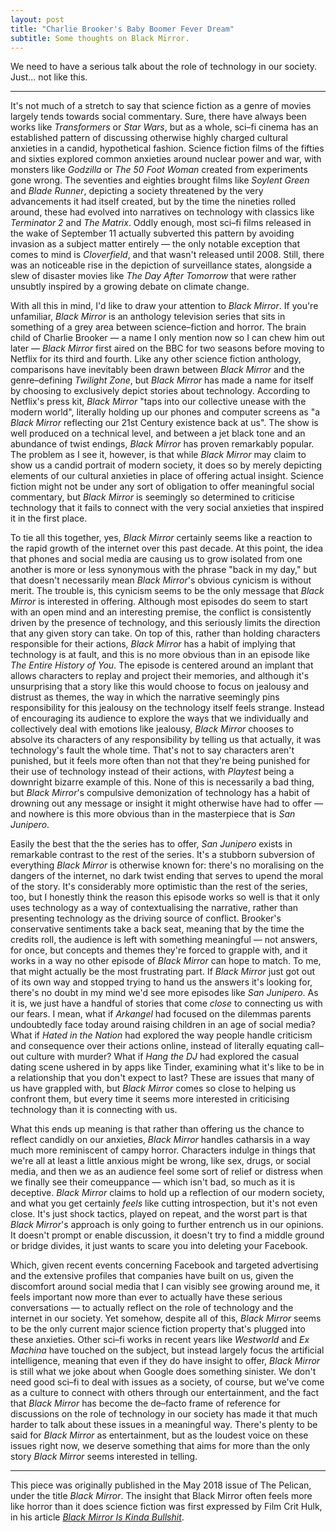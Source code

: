 ```yaml
---
layout: post
title: "Charlie Brooker's Baby Boomer Fever Dream"
subtitle: Some thoughts on Black Mirror.
---
```


We need to have a serious talk about the role of technology in our society. Just... not like this.

---

It's not much of a stretch to say that science fiction as a genre of movies largely tends towards social commentary. Sure, there have always been works like _Transformers_ or _Star Wars_, but as a whole, sci–fi cinema has an established pattern of discussing otherwise highly charged cultural anxieties in a candid, hypothetical fashion. Science fiction films of the fifties and sixties explored common anxieties around nuclear power and war, with monsters like _Godzilla_ or _The 50 Foot Woman_ created from experiments gone wrong. The seventies and eighties brought films like _Soylent Green_ and _Blade Runner_, depicting a society threatened by the very advancements it had itself created, but by the time the nineties rolled around, these had evolved into narratives on technology with classics like _Terminator 2_ and _The Matrix_. Oddly enough, most sci–fi films released in the wake of September 11 actually subverted this pattern by avoiding invasion as a subject matter entirely — the only notable exception that comes to mind is _Cloverfield_, and that wasn't released until 2008. Still, there was an noticeable rise in the depiction of surveillance states, alongside a slew of disaster movies like _The Day After Tomorrow_ that were rather unsubtly inspired by a growing debate on climate change.

With all this in mind, I'd like to draw your attention to _Black Mirror_. If you're unfamiliar, _Black Mirror_ is an anthology television series that sits in something of a grey area between science–fiction and horror. The brain child of Charlie Brooker — a name I only mention now so I can chew him out later — _Black Mirror_ first aired on the BBC for two seasons before moving to Netflix for its third and fourth. Like any other science fiction anthology, comparisons have inevitably been drawn between _Black Mirror_ and the genre–defining _Twilight Zone_, but _Black Mirror_ has made a name for itself by choosing to exclusively depict stories about technology. According to Netflix's press kit, _Black Mirror_ "taps into our collective unease with the modern world", literally holding up our phones and computer screens as "a _Black Mirror_ reflecting our 21st Century existence back at us". The show is well produced on a technical level, and between a jet black tone and an abundance of twist endings, _Black Mirror_ has proven remarkably popular. The problem as I see it, however, is that while _Black Mirror_ may claim to show us a candid portrait of modern society, it does so by merely depicting elements of our cultural anxieties in place of offering actual insight. Science fiction might not be under any sort of obligation to offer meaningful social commentary, but _Black Mirror_ is seemingly so determined to criticise technology that it fails to connect with the very social anxieties that inspired it in the first place. 

To tie all this together, yes, _Black Mirror_ certainly seems like a reaction to the rapid growth of the internet over this past decade. At this point, the idea that phones and social media are causing us to grow isolated from one another is more or less synonymous with the phrase "back in my day," but that doesn't necessarily mean _Black Mirror_'s obvious cynicism is without merit. The trouble is, this cynicism seems to be the only message that _Black Mirror_ is interested in offering. Although most episodes do seem to start with an open mind and an interesting premise, the conflict is consistently driven by the presence of technology, and this seriously limits the direction that any given story can take. On top of this, rather than holding characters responsible for their actions, _Black Mirror_ has a habit of implying that technology is at fault, and this is no more obvious than in an episode like _The Entire History of You_. The episode is centered around an implant that allows characters to replay and project their memories, and although it's unsurprising that a story like this would choose to focus on jealousy and distrust as themes, the way in which the narrative seemingly pins responsibility for this jealousy on the technology itself feels strange. Instead of encouraging its audience to explore the ways that we individually and collectively deal with emotions like jealousy, _Black Mirror_ chooses to absolve its characters of any responsibility by telling us that actually, it was technology's fault the whole time. That's not to say characters aren't punished, but it feels more often than not that they're being punished for their use of technology instead of their actions, with _Playtest_ being a downright bizarre example of this. None of this is necessarily a bad thing, but _Black Mirror_'s compulsive demonization of technology has a habit of drowning out any message or insight it might otherwise have had to offer — and nowhere is this more obvious than in the masterpiece that is _San Junipero_.

Easily the best that the the series has to offer, _San Junipero_ exists in remarkable contrast to the rest of the series. It's a stubborn subversion of everything _Black Mirror_ is otherwise known for: there's no moralising on the dangers of the internet, no dark twist ending that serves to upend the moral of the story. It's considerably more optimistic than the rest of the series, too, but I honestly think the reason this episode works so well is that it only uses technology as a way of contextualising the narrative, rather than presenting technology as the driving source of conflict. Brooker's conservative sentiments take a back seat, meaning that by the time the credits roll, the audience is left with something meaningful — not answers, for once, but concepts and themes they're forced to grapple with, and it works in a way no other episode of _Black Mirror_ can hope to match. To me, that might actually be the most frustrating part. If _Black Mirror_ just got out of its own way and stopped trying to hand us the answers it's looking for, there's no doubt in my mind we'd see more episodes like _San Junipero_. As it is, we just have a handful of stories that come _close_ to connecting us with our fears. I mean, what if _Arkangel_ had focused on the dilemmas parents undoubtedly face today around raising children in an age of social media? What if _Hated in the Nation_ had explored the way people handle criticism and consequence over their actions online, instead of literally equating call–out culture with murder? What if _Hang the DJ_ had explored the casual dating scene ushered in by apps like Tinder, examining what it's like to be in a relationship that you don't expect to last? These are issues that many of us have grappled with, but _Black Mirror_ comes so close to helping us confront them, but every time it seems more interested in criticising technology than it is connecting with us.

What this ends up meaning is that rather than offering us the chance to reflect candidly on our anxieties, _Black Mirror_ handles catharsis in a way much more reminiscent of campy horror. Characters indulge in things that we're all at least a little anxious might be wrong, like sex, drugs, or social media, and then we as an audience feel some sort of relief or distress when we finally see their comeuppance — which isn't bad, so much as it is deceptive. _Black Mirror_ claims to hold up a reflection of our modern society, and what you get certainly _feels_ like cutting introspection, but it's not even close. It's just shock tactics, played on repeat, and the worst part is that _Black Mirror_'s approach is only going to further entrench us in our opinions. It doesn't prompt or enable discussion, it doesn't try to find a middle ground or bridge divides, it just wants to scare you into deleting your Facebook.

Which, given recent events concerning Facebook and targeted advertising and the extensive profiles that companies have built on us, given the discomfort around social media that I can visibly see growing around me, it feels important now more than ever to actually have these serious conversations — to actually reflect on the role of technology and the internet in our society. Yet somehow, despite all of this, _Black Mirror_ seems to be the only current major science fiction property that's plugged into these anxieties. Other sci–fi works in recent years like _Westworld_ and _Ex Machina_ have touched on the subject, but instead largely focus the artificial intelligence, meaning that even if they do have insight to offer, _Black Mirror_ is still what we joke about when Google does something sinister. We don't need good sci–fi to deal with issues as a society, of course, but we've come as a culture to connect with others through our entertainment, and the fact that _Black Mirror_ has become the de–facto frame of reference for discussions on the role of technology in our society has made it that much harder to talk about these issues in a meaningful way. There's plenty to be said for _Black Mirror_ as entertainment, but as the loudest voice on these issues right now, we deserve something that aims for more than the only story _Black Mirror_ seems interested in telling.

---

This piece was originally published in the May 2018 issue of The Pelican, under the title _Black Mirror_. The insight that Black Mirror often feels more like horror than it does science fiction was first expressed by Film Crit Hulk, in his article [_Black Mirror Is Kinda Bullshit_](https://birthmoviesdeath.com/2016/10/27/black-mirror-is-kinda-bullshit). 

